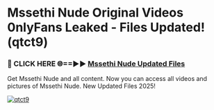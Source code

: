 # Mssethi Nude Original Videos 0nlyFans Leaked - Files Updated! (qtct9)

<h3>🔴 CLICK HERE 🌐==►► <a href="https://tinyurl.com/yc6ubb5a" rel="nofollow">Mssethi Nude Updated Files</a></h3>

Get Mssethi Nude and all content. Now you can access all videos and pictures of Mssethi Nude. New Updated Files 2025!

[![qtct9](https://i.imgur.com/7eu0CRL.gif)](https://tinyurl.com/yc6ubb5a)
